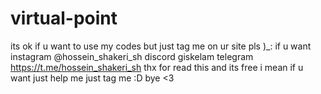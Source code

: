 # virtual-point
its ok if u want to use my codes 
but just tag me on ur site pls )_:
if u want 
instagram @hossein_shakeri_sh
discord giskelam
telegram https://t.me/hossein_shakeri_sh
thx for read this and its free i mean if u want just help me just tag me :D 
bye <3
